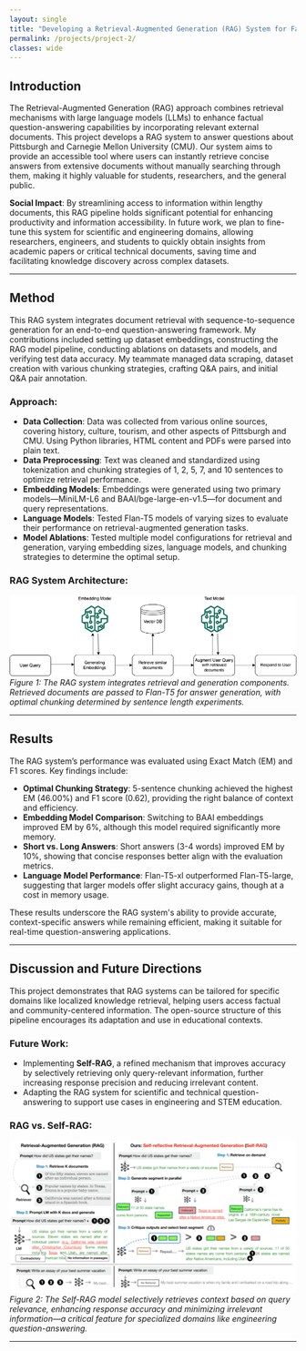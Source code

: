 ```yaml
---
layout: single
title: "Developing a Retrieval-Augmented Generation (RAG) System for Factual Question-Answering"
permalink: /projects/project-2/
classes: wide
---
```


## Introduction

The Retrieval-Augmented Generation (RAG) approach combines retrieval mechanisms with large language models (LLMs) to enhance factual question-answering capabilities by incorporating relevant external documents. This project develops a RAG system to answer questions about Pittsburgh and Carnegie Mellon University (CMU). Our system aims to provide an accessible tool where users can instantly retrieve concise answers from extensive documents without manually searching through them, making it highly valuable for students, researchers, and the general public.

**Social Impact**: By streamlining access to information within lengthy documents, this RAG pipeline holds significant potential for enhancing productivity and information accessibility. In future work, we plan to fine-tune this system for scientific and engineering domains, allowing researchers, engineers, and students to quickly obtain insights from academic papers or critical technical documents, saving time and facilitating knowledge discovery across complex datasets.

---

## Method

This RAG system integrates document retrieval with sequence-to-sequence generation for an end-to-end question-answering framework. My contributions included setting up dataset embeddings, constructing the RAG model pipeline, conducting ablations on datasets and models, and verifying test data accuracy. My teammate managed data scraping, dataset creation with various chunking strategies, crafting Q&A pairs, and initial Q&A pair annotation.

### Approach:

- **Data Collection**: Data was collected from various online sources, covering history, culture, tourism, and other aspects of Pittsburgh and CMU. Using Python libraries, HTML content and PDFs were parsed into plain text.
- **Data Preprocessing**: Text was cleaned and standardized using tokenization and chunking strategies of 1, 2, 5, 7, and 10 sentences to optimize retrieval performance.
- **Embedding Models**: Embeddings were generated using two primary models—MiniLM-L6 and BAAI/bge-large-en-v1.5—for document and query representations.
- **Language Models**: Tested Flan-T5 models of varying sizes to evaluate their performance on retrieval-augmented generation tasks.
- **Model Ablations**: Tested multiple model configurations for retrieval and generation, varying embedding sizes, language models, and chunking strategies to determine the optimal setup.

### RAG System Architecture:

![RAG System Architecture](/images/rag-runtime.png)  
*Figure 1: The RAG system integrates retrieval and generation components. Retrieved documents are passed to Flan-T5 for answer generation, with optimal chunking determined by sentence length experiments.*

---

## Results

The RAG system’s performance was evaluated using Exact Match (EM) and F1 scores. Key findings include:

- **Optimal Chunking Strategy**: 5-sentence chunking achieved the highest EM (46.00%) and F1 score (0.62), providing the right balance of context and efficiency.
- **Embedding Model Comparison**: Switching to BAAI embeddings improved EM by 6%, although this model required significantly more memory.
- **Short vs. Long Answers**: Short answers (3-4 words) improved EM by 10%, showing that concise responses better align with the evaluation metrics.
- **Language Model Performance**: Flan-T5-xl outperformed Flan-T5-large, suggesting that larger models offer slight accuracy gains, though at a cost in memory usage.

These results underscore the RAG system's ability to provide accurate, context-specific answers while remaining efficient, making it suitable for real-time question-answering applications.

---

## Discussion and Future Directions

This project demonstrates that RAG systems can be tailored for specific domains like localized knowledge retrieval, helping users access factual and community-centered information. The open-source structure of this pipeline encourages its adaptation and use in educational contexts.

### Future Work:

- Implementing **Self-RAG**, a refined mechanism that improves accuracy by selectively retrieving only query-relevant information, further increasing response precision and reducing irrelevant content.
- Adapting the RAG system for scientific and technical question-answering to support use cases in engineering and STEM education.

### RAG vs. Self-RAG:

![RAG vs. Self-RAG](/images/selfrag.png)  
*Figure 2: The Self-RAG model selectively retrieves context based on query relevance, enhancing response accuracy and minimizing irrelevant information—a critical feature for specialized domains like engineering question-answering.*

---

